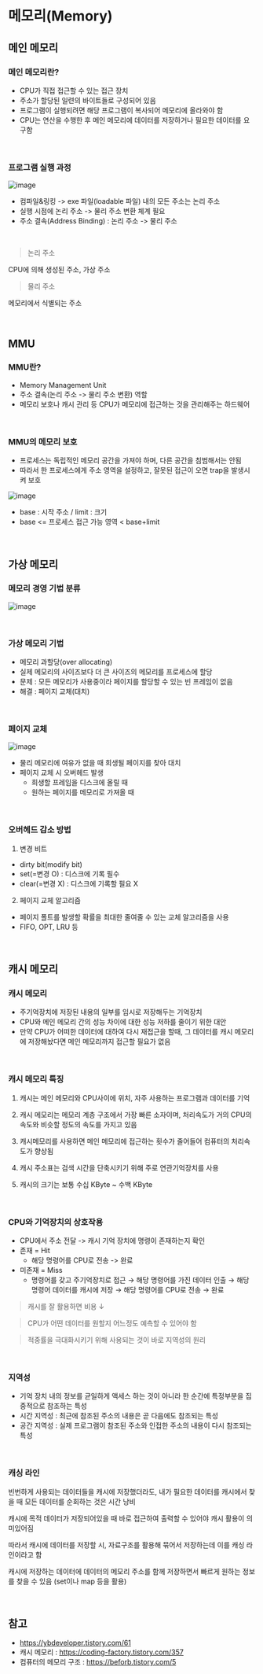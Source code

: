 # 메모리(Memory)

## 메인 메모리

### 메인 메모리란?

- CPU가 직접 접근할 수 있는 접근 장치
- 주소가 할당된 일련의 바이트들로 구성되어 있음
- 프로그램이 실행되려면 해당 프로그램이 복사되어 메모리에 올라와야 함
- CPU는 연산을 수행한 후 메인 메모리에 데이터를 저장하거나 필요한 데이터를 요구함


<br/>

### 프로그램 실행 과정

![image](https://user-images.githubusercontent.com/24283422/126812729-646bd586-3121-46a9-a737-b273742681a9.png)

- 컴파일&링킹 -> exe 파일(loadable 파일) 내의 모든 주소는 논리 주소
- 실행 시점에 논리 주소 -> 물리 주소 변환 체계 필요
- 주소 결속(Address Binding) : 논리 주소 -> 물리 주소

<br/>

> 논리 주소

CPU에 의해 생성된 주소, 가상 주소

> 물리 주소

메모리에서 식별되는 주소

<br/>

## MMU

### MMU란?

- Memory Management Unit
- 주소 결속(논리 주소 -> 물리 주소 변환) 역할
- 메모리 보호나 캐시 관리 등 CPU가 메모리에 접근하는 것을 관리해주는 하드웨어

<br/>

### MMU의 메모리 보호

- 프로세스는 독립적인 메모리 공간을 가져야 하며, 다른 공간을 침범해서는 안됨
- 따라서 한 프로세스에게 주소 영역을 설정하고, 잘못된 접근이 오면 trap을 발생시켜 보호

![image](https://user-images.githubusercontent.com/24283422/126814308-09dba299-455a-4fa9-954c-5b4d19b33080.png)

- base : 시작 주소 / limit : 크기
- base <= 프로세스 접근 가능 영역 < base+limit

<br/>

## 가상 메모리

### 메모리 경영 기법 분류

![image](https://user-images.githubusercontent.com/24283422/126814806-1ad0673d-dd4a-4c91-9af2-2d9f50a8e364.png)

<br/>

### 가상 메모리 기법

- 메모리 과할당(over allocating)
- 실제 메모리의 사이즈보다 더 큰 사이즈의 메모리를 프로세스에 할당
- 문제 : 모든 메모리가 사용중이라 페이지를 할당할 수 있는 빈 프레임이 없음
- 해결 : 페이지 교체(대치)

<br/>

### 페이지 교체

![image](https://user-images.githubusercontent.com/24283422/126816458-d42430ba-5ff8-4892-977d-4884b0aad86a.png)

- 물리 메모리에 여유가 없을 때 희생될 페이지를 찾아
  대치
- 페이지 교체 시 오버헤드 발생
  - 희생할 프레임을 디스크에 올릴 때
  - 원하는 페이지를 메모리로 가져올 때

<br/>

### 오버헤드 감소 방법

1. 변경 비트

- dirty bit(modify bit)
- set(=변경 O) : 디스크에 기록 필수
- clear(=변경 X) : 디스크에 기록할 필요 X

2. 페이지 교체 알고리즘

- 페이지 폴트를 발생할 확률을 최대한 줄여줄 수 있는 교체 알고리즘을 사용
- FIFO, OPT, LRU 등

<br/>

## 캐시 메모리

### 캐시 메모리

- 주기억장치에 저장된 내용의 일부를 임시로 저장해두는 기억장치
- CPU와 메인 메모리 간의 성능 차이에 대한 성능 저하를 줄이기 위한 대안
- 만약 CPU가 어떠한 데이터에 대하여 다시 재접근을 할때, 그 데이터를 캐시 메모리에 저장해놨다면 메인 메모리까지 접근할 필요가 없음

<br/>

### 캐시 메모리 특징

1. 캐시는 메인 메모리와 CPU사이에 위치, 자주 사용하는 프로그램과 데이터를 기억

2. 캐시 메모리는 메모리 계층 구조에서 가장 빠른 소자이며, 처리속도가 거의 CPU의 속도와 비슷할 정도의 속도를 가지고 있음

3. 캐시메모리를 사용하면 메인 메모리에 접근하는 횟수가 줄어들어 컴퓨터의 처리속도가 향상됨

4. 캐시 주소표는 검색 시간을 단축시키기 위해 주로 연관기억장치를 사용

5. 캐시의 크기는 보통 수십 KByte ~ 수백 KByte

<br/>

### CPU와 기억장치의 상호작용

- CPU에서 주소 전달 -> 캐시 기억 장치에 명령이 존재하는지 확인
- 존재 = Hit
  - 해당 명령어를 CPU로 전송 -> 완료
- 미존재 = Miss
  - 명령어를 갖고 주기억장치로 접근 → 해당 명령어를 가진 데이터 인출 → 해당 명령어 데이터를 캐시에 저장 → 해당 명령어를 CPU로 전송 → 완료

> 캐시를 잘 활용하면 비용 ↓

> CPU가 어떤 데이터를 원할지 어느정도 예측할 수 있어야 함

> 적중률을 극대화시키기 위해 사용되는 것이 바로 지역성의 원리

<br/>

### 지역성

- 기억 장치 내의 정보를 균일하게 액세스 하는 것이 아니라 한 순간에 특정부분을 집중적으로 참조하는 특성
- 시간 지역성 : 최근에 참조된 주소의 내용은 곧 다음에도 참조되는 특성
- 공간 지역성 : 실제 프로그램이 참조된 주소와 인접한 주소의 내용이 다시 참조되는 특성

<br/>

### 캐싱 라인

빈번하게 사용되는 데이터들을 캐시에 저장했더라도, 내가 필요한 데이터를 캐시에서 찾을 때 모든 데이터를 순회하는 것은 시간 낭비

캐시에 목적 데이터가 저장되어있을 때 바로 접근하여 출력할 수 있어야 캐시 활용이 의미있어짐

따라서 캐시에 데이터를 저장할 시, 자료구조를 활용해 묶어서 저장하는데 이를 캐싱 라인이라고 함

캐시에 저장하는 데이터에 데이터의 메모리 주소를 함께 저장하면서 빠르게 원하는 정보를 찾을 수 있음 (set이나 map 등을 활용)

<br/>

## 참고

- https://ybdeveloper.tistory.com/61
- 캐시 메모리 : https://coding-factory.tistory.com/357
- 컴퓨터의 메모리 구조 : https://beforb.tistory.com/5
